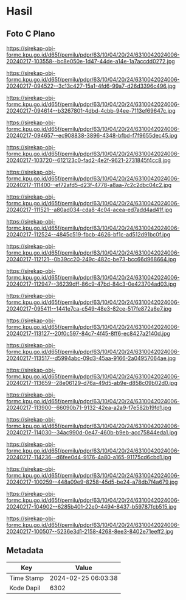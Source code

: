 # Hasil

## Foto C Plano

https://sirekap-obj-formc.kpu.go.id/d65f/pemilu/pdpr/63/10/04/20/24/6310042024006-20240217-103558--bc8e050e-1d47-44de-a14e-1a7accdd0272.jpg

https://sirekap-obj-formc.kpu.go.id/d65f/pemilu/pdpr/63/10/04/20/24/6310042024006-20240217-094522--3c13c427-15a1-4fd6-99a7-d26d3396c496.jpg

https://sirekap-obj-formc.kpu.go.id/d65f/pemilu/pdpr/63/10/04/20/24/6310042024006-20240217-094614--b3267801-4dbd-4cbb-94ee-7113ef69647c.jpg

https://sirekap-obj-formc.kpu.go.id/d65f/pemilu/pdpr/63/10/04/20/24/6310042024006-20240217-094657--ec908838-3896-4348-bfbd-f7f9655dec45.jpg

https://sirekap-obj-formc.kpu.go.id/d65f/pemilu/pdpr/63/10/04/20/24/6310042024006-20240217-103720--612123c0-fad2-4e2f-9621-2731845f4cc8.jpg

https://sirekap-obj-formc.kpu.go.id/d65f/pemilu/pdpr/63/10/04/20/24/6310042024006-20240217-111400--ef72afd5-d23f-4778-a8aa-7c2c2dbc04c2.jpg

https://sirekap-obj-formc.kpu.go.id/d65f/pemilu/pdpr/63/10/04/20/24/6310042024006-20240217-111521--a80ad034-cda8-4c04-acea-ed7add4ad41f.jpg

https://sirekap-obj-formc.kpu.go.id/d65f/pemilu/pdpr/63/10/04/20/24/6310042024006-20240217-112524--4845c519-fbcb-4626-bf1c-ad512d91bc0f.jpg

https://sirekap-obj-formc.kpu.go.id/d65f/pemilu/pdpr/63/10/04/20/24/6310042024006-20240217-112121--0b39cc20-249c-482c-be73-bcc66d968664.jpg

https://sirekap-obj-formc.kpu.go.id/d65f/pemilu/pdpr/63/10/04/20/24/6310042024006-20240217-112947--36239dff-86c9-47bd-84c3-0e423704ad03.jpg

https://sirekap-obj-formc.kpu.go.id/d65f/pemilu/pdpr/63/10/04/20/24/6310042024006-20240217-095411--1441e7ca-c549-48e3-82ce-517fe872a6e7.jpg

https://sirekap-obj-formc.kpu.go.id/d65f/pemilu/pdpr/63/10/04/20/24/6310042024006-20240217-113127--20f0c597-84c7-4f45-8ff6-ec8427a2140d.jpg

https://sirekap-obj-formc.kpu.go.id/d65f/pemilu/pdpr/63/10/04/20/24/6310042024006-20240217-113517--d5994abc-09d3-45aa-9166-2a04957064ae.jpg

https://sirekap-obj-formc.kpu.go.id/d65f/pemilu/pdpr/63/10/04/20/24/6310042024006-20240217-113659--28e06129-d76a-49d5-ab9e-d858c09b02d0.jpg

https://sirekap-obj-formc.kpu.go.id/d65f/pemilu/pdpr/63/10/04/20/24/6310042024006-20240217-113900--66090b71-9132-42ea-a2a9-f7e582b19fd1.jpg

https://sirekap-obj-formc.kpu.go.id/d65f/pemilu/pdpr/63/10/04/20/24/6310042024006-20240217-114030--34ac990d-0e47-460b-b9eb-acc75844eda1.jpg

https://sirekap-obj-formc.kpu.go.id/d65f/pemilu/pdpr/63/10/04/20/24/6310042024006-20240217-114236--d6fee0d4-9176-4a80-a165-91175cd6cbd1.jpg

https://sirekap-obj-formc.kpu.go.id/d65f/pemilu/pdpr/63/10/04/20/24/6310042024006-20240217-100259--448a09e9-8258-45d5-be24-a78db7f4a679.jpg

https://sirekap-obj-formc.kpu.go.id/d65f/pemilu/pdpr/63/10/04/20/24/6310042024006-20240217-104902--6285b401-22e0-4494-8437-b59787fcb515.jpg

https://sirekap-obj-formc.kpu.go.id/d65f/pemilu/pdpr/63/10/04/20/24/6310042024006-20240217-100507--5236e3d1-2158-4268-8ee3-8402e71eeff2.jpg


## Metadata

| Key        | Value               |
| ---------- | ------------------- |
| Time Stamp | 2024-02-25 06:03:38 |
| Kode Dapil | 6302                |



